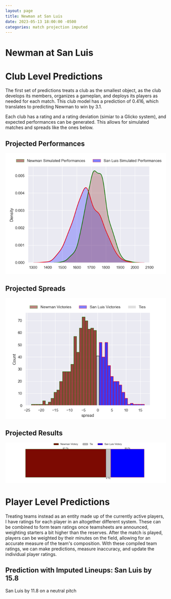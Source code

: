 ```yaml
---  
layout: page  
title: Newman at San Luis  
date: 2023-05-13 18:00:00 -0500  
categories: match projection imputed  
---
```

# Newman at San Luis

# Club Level Predictions


The first set of predictions treats a club as the smallest object, as the club develops its members, organizes a gameplan, and deploys its players as needed for each match. This club model has a prediction of 0.416, which translates to predicting Newman to win by 3.1.

Each club has a rating and a rating deviation (simiar to a Glicko system), and expected performances can be generated. This allows for simulated matches and spreads like the ones below.
## Projected Performances


![Projected Performances](plots/performances_2023-05-13-SanLuis-Newman.png)
## Projected Spreads


![Projected Spreads](plots/spreads_2023-05-13-SanLuis-Newman.png)
## Projected Results


![Projected Results](plots/resultbar_2023-05-13-SanLuis-Newman.png)
# Player Level Predictions


Treating teams instead as an entity made up of the currently active players, I have ratings for each player in an altogether different system. These can be combined to form team ratings once teamsheets are announced, weighting starters a bit higher than the reserves. After the match is played, players can be weighted by their minutes on the field, allowing for an accurate measure of the team's composition. With these compiled team ratings, we can make predictions, measure inaccuracy, and update the individual player ratings.
## Prediction with Imputed Lineups: San Luis by 15.8


San Luis by 11.8 on a neutral pitch

